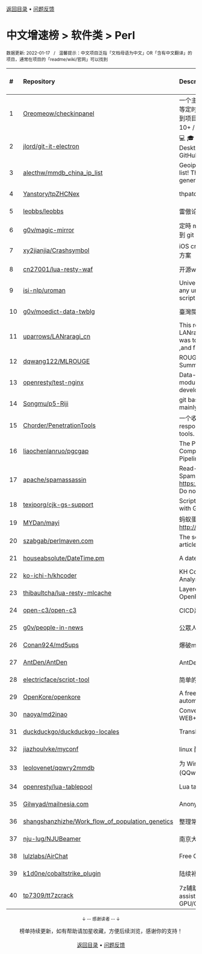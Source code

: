 <a href="https://github.com/GrowingGit/GitHub-Chinese-Top-Charts#github中文排行榜">返回目录</a> • <a href="/content/docs/feedback.md">问题反馈</a>

# 中文增速榜 > 软件类 > Perl
<sub>数据更新: 2022-01-17&nbsp;&nbsp;&nbsp;/&nbsp;&nbsp;&nbsp;温馨提示：中文项目泛指「文档母语为中文」OR「含有中文翻译」的项目，通常在项目的「readme/wiki/官网」可以找到</sub>

|#|Repository|Description|Stars|Average daily growth|Updated|
|:-|:-|:-|:-|:-|:-|
|1|[Oreomeow/checkinpanel](https://github.com/Oreomeow/checkinpanel)|一个主要运行在 𝐞𝐥𝐞𝐜𝐕𝟐𝐏 或 𝐪𝐢𝐧𝐠𝐥𝐨𝐧𝐠 等定时面板，同时支持系统运行环境的签到项目（环境：𝑷𝒚𝒕𝒉𝒐𝒏 3.8+ / 𝑵𝒐𝒅𝒆.𝒋𝒔 10+ / 𝑩𝒂𝒔𝒉 4+ / 𝑶𝒑𝒆𝒏𝑱𝑫𝑲8 / 𝑷𝒆𝒓𝒍5）|646|4|2022-01-12|
|2|[jlord/git-it-electron](https://github.com/jlord/git-it-electron)|:computer: :mortar_board: Git-it is a (Mac, Win, Linux) Desktop App for Learning Git and GitHub|3955|2|2021-12-19|
|3|[alecthw/mmdb_china_ip_list](https://github.com/alecthw/mmdb_china_ip_list)|Geoip MaxMind Database for china ip list! This is also an example of generating  MaxMind Database!|617|1|2022-01-16|
|4|[Yanstory/tpZHCNex](https://github.com/Yanstory/tpZHCNex)|thpatch zh-hans extra patches (Beta)|15|0|2022-01-15|
|5|[leobbs/leobbs](https://github.com/leobbs/leobbs)|雷傲论坛, demo地址https://leobbs.org|4|0|2021-11-29|
|6|[g0v/magic-mirror](https://github.com/g0v/magic-mirror)|定時 mirror *.gov.tw 上有時效性的資料到 git repository.|10|0|2021-08-03|
|7|[xy2jianjia/Crashsymbol](https://github.com/xy2jianjia/Crashsymbol)|iOS crash文件解析 项目符号不显示解决方案|2|0|2021-11-02|
|8|[cn27001/lua-resty-waf](https://github.com/cn27001/lua-resty-waf)|开源waf web 防火墙|9|0|2021-11-30|
|9|[isi-nlp/uroman](https://github.com/isi-nlp/uroman)|Universal Romanizer that can convert any unicode script to roman (latin) script|38|0|2021-12-02|
|10|[g0v/moedict-data-twblg](https://github.com/g0v/moedict-data-twblg)|臺灣閩南語常用詞辭典 資料檔|49|0|2021-12-13|
|11|[uparrows/LANraragi_cn](https://github.com/uparrows/LANraragi_cn)|This repo is a fork of Difegue / LANraragi , those things i've done was to translate this repo into chinese ,and fix chrome browser js problem.|43|0|2022-01-16|
|12|[dqwang122/MLROUGE](https://github.com/dqwang122/MLROUGE)|ROUGE for multilingual Summarization|6|0|2021-10-11|
|13|[openresty/test-nginx](https://github.com/openresty/test-nginx)|Data-driven test scaffold for Nginx C module and OpenResty Lua library development|375|0|2021-12-21|
|14|[Songmu/p5-Riji](https://github.com/Songmu/p5-Riji)|git based simple static site generator mainly for blogging|22|0|2022-01-16|
|15|[Chorder/PenetrationTools](https://github.com/Chorder/PenetrationTools)|一个收集了各种渗透测试工具的仓库。A respository for collecting penetration tools.|2|0|2021-07-30|
|16|[liaochenlanruo/pgcgap](https://github.com/liaochenlanruo/pgcgap)|The Prokaryotic Genomics and Comparative Genomics Analysis Pipeline|18|0|2021-12-23|
|17|[apache/spamassassin](https://github.com/apache/spamassassin)|Read-only mirror of Apache SpamAssassin. Submit patches to https://bz.apache.org/SpamAssassin/. Do not send pull requests|205|0|2022-01-17|
|18|[texjporg/cjk-gs-support](https://github.com/texjporg/cjk-gs-support)|Scripts to ease the use of CJK fonts with Ghostscript|28|0|2021-09-30|
|19|[MYDan/mayi](https://github.com/MYDan/mayi)|蚂蚁蛋运维助手(安装方式: curl -L http://update.mydan.org bash)|12|0|2021-10-14|
|20|[szabgab/perlmaven.com](https://github.com/szabgab/perlmaven.com)|The source files of the Perl Maven articles|59|0|2022-01-10|
|21|[houseabsolute/DateTime.pm](https://github.com/houseabsolute/DateTime.pm)|A date and time object for Perl|44|0|2021-12-23|
|22|[ko-ichi-h/khcoder](https://github.com/ko-ichi-h/khcoder)|KH Coder: for Quantitative Content Analysis or Text Mining|171|0|2022-01-06|
|23|[thibaultcha/lua-resty-mlcache](https://github.com/thibaultcha/lua-resty-mlcache)|Layered caching library for OpenResty|311|0|2021-12-15|
|24|[open-c3/open-c3](https://github.com/open-c3/open-c3)|CICD系统/发布系统/作业平台|137|0|2022-01-16|
|25|[g0v/people-in-news](https://github.com/g0v/people-in-news)|公眾人物新聞的追蹤|17|0|2021-11-01|
|26|[Conan924/md5ups](https://github.com/Conan924/md5ups)|爆破md5(用户名+密码+salt)的脚本|2|0|2021-11-15|
|27|[AntDen/AntDen](https://github.com/AntDen/AntDen)|AntDen 是一个开源的通用计算框架|9|0|2021-08-14|
|28|[electricface/script-tool](https://github.com/electricface/script-tool)|简单的脚本工具|3|0|2021-10-22|
|29|[OpenKore/openkore](https://github.com/OpenKore/openkore)|A free/open source client and automation tool for Ragnarok Online|1026|0|2022-01-17|
|30|[naoya/md2inao](https://github.com/naoya/md2inao)|Convert markdown to inao-format for WEB+DB PRESS|196|0|2022-01-11|
|31|[duckduckgo/duckduckgo-locales](https://github.com/duckduckgo/duckduckgo-locales)|Translation files for duckduckgo.com|77|0|2022-01-16|
|32|[jiazhoulvke/myconf](https://github.com/jiazhoulvke/myconf)|linux 配置 |2|0|2022-01-12|
|33|[leolovenet/qqwry2mmdb](https://github.com/leolovenet/qqwry2mmdb)|为 Wireshark 能使用纯真网络 IP 数据库(QQwry)而提供的格式转换工具|115|0|2021-11-01|
|34|[openresty/lua-tablepool](https://github.com/openresty/lua-tablepool)|Lua table recycling pools for LuaJIT|97|0|2021-11-15|
|35|[Gilwyad/mailnesia.com](https://github.com/Gilwyad/mailnesia.com)|Anonymous Email in Seconds|58|0|2022-01-08|
|36|[shangshanzhizhe/Work_flow_of_population_genetics](https://github.com/shangshanzhizhe/Work_flow_of_population_genetics)|整理常用的群体遗传学分析流程和脚本|29|0|2021-11-01|
|37|[nju-lug/NJUBeamer](https://github.com/nju-lug/NJUBeamer)|南京大学演示文稿模板|7|0|2021-11-21|
|38|[lulzlabs/AirChat](https://github.com/lulzlabs/AirChat)|Free Communications For Everyone.|1027|0|2021-12-09|
|39|[k1d0ne/cobaltstrike_plugin](https://github.com/k1d0ne/cobaltstrike_plugin)|陆续补充一些自己写的cobaltstrike插件|38|0|2021-11-05|
|40|[tp7309/tt7zcrack](https://github.com/tp7309/tt7zcrack)|7z辅助破解工具 Fast 7zip crack assistant tool which support GPU/CPU, written in Python.|12|0|2021-10-07|

<div align="center">
    <p><sub>↓ -- 感谢读者 -- ↓</sub></p>
    榜单持续更新，如有帮助请加星收藏，方便后续浏览，感谢你的支持！
</div>

<br/>

<div align="center"><a href="https://github.com/GrowingGit/GitHub-Chinese-Top-Charts#github中文排行榜">返回目录</a> • <a href="/content/docs/feedback.md">问题反馈</a></div>
